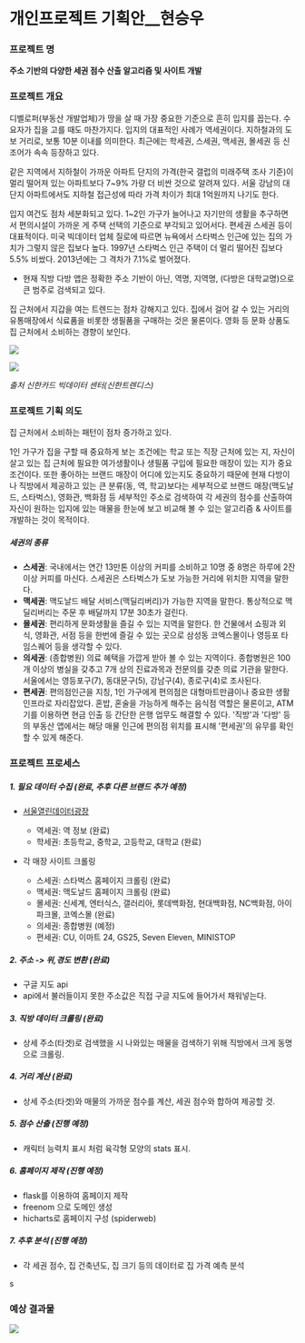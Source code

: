 # 개인프로젝트 기획안\__현승우

### 프로젝트 명

**주소 기반의 다양한 세권 점수 산출 알고리즘 및 사이트 개발**



### 프로젝트 개요

디벨로퍼(부동산 개발업체)가 땅을 살 때 가장 중요한 기준으로 흔히 입지를 꼽는다. 수요자가 집을 고를 때도 마찬가지다. 입지의 대표적인 사례가 역세권이다. 지하철과의 도보 거리로, 보통 10분 이내를 의미한다. 최근에는 학세권, 스세권, 맥세권, 몰세권 등 신조어가 속속 등장하고 있다.

같은 지역에서 지하철이 가까운 아파트 단지의 가격(한국 갤럽의 미래주택 조사 기준)이 멀리 떨어져 있는 아파트보다 7~9% 가량 더 비싼 것으로 알려져 있다. 서울 강남의 대단지 아파트에서도 지하철 접근성에 따라 가격 차이가 최대 1억원까지 나기도 한다.

입지 여건도 점차 세분화되고 있다. 1~2인 가구가 늘어나고 자기만의 생활을 추구하면서 편의시설이 가까운 게 주택 선택의 기준으로 부각되고 있어서다. 편세권 스세권 등이 대표적이다. 미국 빅데이터 업체 질로에 따르면 뉴욕에서 스타벅스 인근에 있는 집의 가치가 그렇지 않은 집보다 높다. 1997년 스타벅스 인근 주택이 더 멀리 떨어진 집보다 5.5% 비쌌다. 2013년에는 그 격차가 7.1%로 벌어졌다.

- 현재 직방 다방 앱은 정확한 주소 기반이 아닌, 역명, 지역명, (다방은 대학교명)으로 큰 범주로 검색되고 있다.



집 근처에서 지갑을 여는 트렌드는 점차 강해지고 있다. 집에서 걸어 갈 수 있는 거리의 유통매장에서 식료품을 비롯한 생필품을 구매하는 것은 물론이다. 영화 등 문화 상품도 집 근처에서 소비하는 경향이 보인다.

![](https://user-images.githubusercontent.com/17154958/51781648-eb4f5c80-215e-11e9-8d9e-f207be5fb642.png)

![](https://user-images.githubusercontent.com/17154958/51781657-281b5380-215f-11e9-9dcd-bcc415acd7e2.png)

*출처 신한카드 빅데이터 센터(신한트렌디스)*



### 프로젝트 기획 의도

집 근처에서 소비하는 패턴이 점차 증가하고 있다.

1인 가구가 집을 구할 때 중요하게 보는 조건에는 학교 또는 직장 근처에 있는 지, 자신이 살고 있는 집 근처에 필요한 여가생활이나 생필품 구입에 필요한 매장이 있는 지가 중요 조건이다. 또한 좋아하는 브랜드 매장이 어디에 있는지도 중요하기 때문에 현재 다방이나 직방에서 제공하고 있는 큰 분류(동, 역, 학교)보다는 세부적으로 브랜드 매장(맥도날드, 스타벅스), 영화관, 백화점 등 세부적인 주소로 검색하여 각 세권의 점수를 산출하여 자신이 원하는 입지에 있는 매물을 한눈에 보고 비교해 볼 수 있는 알고리즘 & 사이트를 개발하는 것이 목적이다.



##### 세권의 종류

- **스세권**: 국내에서는 연간 13만톤 이상의 커피를 소비하고 10명 중 8명은 하루에 2잔 이상 커피를 마신다. 스세권은 스타벅스가 도보 가능한 거리에 위치한 지역을 말한다. 
- **맥세권**: 맥도날드 배달 서비스(맥딜리버리)가 가능한 지역을 말한다.
  통상적으로 맥딜리버리는 주문 후 배달까지 17분 30초가 걸린다.
- **몰세권**: 편리하게 문화생활을 즐길 수 있는 지역을 말한다. 한 건물에서 쇼핑과 외식, 영화관, 서점 등을 한번에 즐길 수 있는 곳으로 삼성동 코엑스몰이나 영등포 타임스퀘어 등을 생각할 수 있다.
- **의세권**: (종합병원) 의료 혜택을 가깝게 받아 볼 수 있는 지역이다. 종합병원은 100개 이상의 병실을 갖추고 7개 상의 진료과목과 전문의를 갖춘 의료 기관을 말한다. 서울에서는 영등포구(7), 동대문구(5), 강남구(4), 종로구(4)로 조사된다.
- **편세권**: 편의점인근을 지칭, 1인 가구에게 편의점은 대형마트만큼이나 중요한 생활 인프라로 자리잡았다. 혼밥, 혼술을 가능하게 해주는 음식점 역할은 물론이고, ATM기를 이용하면 현금 인출 등 간단한 은행 업무도 해결할 수 있다. '직방'과 '다방' 등의 부동산 앱에서는 해당 매물 인근에 편의점 위치를 표시해 '편세권'의 유무를 확인할 수 있게 해준다.



### 프로젝트 프로세스

##### 1. 필요 데이터 수집 (완료, 추후 다른 브랜드 추가 예정)

- [서울열린데이터광장](http://data.seoul.go.kr/dataList/datasetList.do)

  - 역세권: 역 정보 (완료)
  - 학세권: 초등학교, 중학교, 고등학교, 대학교 (완료)

  

- 각 매장 사이트 크롤링

  - 스세권: 스타벅스 홈페이지 크롤링 (완료)
  - 맥세권: 맥도날드 홈페이지 크롤링 (완료)
  - 몰세권: 신세계, 엔터식스, 갤러리아, 롯데백화점, 현대백화점, NC백화점, 아이파크몰, 코엑스몰 (완료)
  - 의세권: 종합병원 (예정)
  - 편세권: CU, 이마트 24, GS25, Seven Eleven, MINISTOP



##### 2. 주소 -> 위,경도 변환 (완료)

- 구글 지도 api 
- api에서 불러들이지 못한 주소값은 직접 구글 지도에 들어가서 채워넣는다.



##### 3. 직방 데이터 크롤링 (완료)

- 상세 주소(타겟)로 검색했을 시 나와있는 매물을 검색하기 위해 직방에서 크게 동명으로 크롤링.



##### 4. 거리 계산 (완료)

- 상세 주소(타겟)와 매물의 가까운 점수를 계산, 세권 점수와 합하여 제공할 것.



##### 5. 점수 산출 (진행 예정)

- 캐릭터 능력치 표시 처럼 육각형 모양의 stats 표시.



##### 6. 홈페이지 제작 (진행 예정)

- flask를 이용하여 홈페이지 제작
- freenom 으로 도메인 생성
- hicharts로 홈페이지 구성 (spiderweb)



##### 7. 추후 분석 (진행 예정)

- 각 세권 점수, 집 건축년도, 집 크기 등의 데이터로 집 가격 예측 분석

s

### 예상 결과물

![](https://user-images.githubusercontent.com/17154958/51802288-f48a1780-228b-11e9-8d8c-dd7192515999.png)
